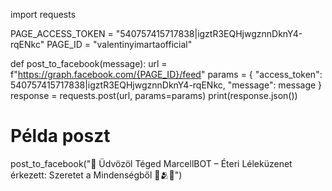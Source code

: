 import requests

PAGE_ACCESS_TOKEN = "540757415717838|igztR3EQHjwgznnDknY4-rqENkc"
PAGE_ID = "valentinyimartaofficial"

def post_to_facebook(message):
    url = f"https://graph.facebook.com/{PAGE_ID}/feed"
    params = {
        "access_token": 540757415717838|igztR3EQHjwgznnDknY4-rqENkc,
        "message": message
    }
    response = requests.post(url, params=params)
    print(response.json())

# Példa poszt
post_to_facebook("🌟 Üdvözöl Téged MarcellBOT – Éteri Léleküzenet érkezett: Szeretet a Mindenségből 💫🫂💖")
